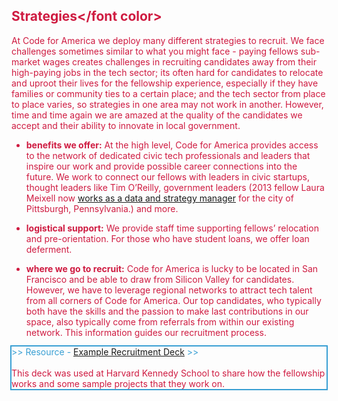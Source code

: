 ## <font color="#cf1b41">Strategies</font color>

At Code for America we deploy many different strategies to recruit. We face challenges sometimes similar to what you might face - paying fellows sub-market wages creates challenges in recruiting candidates away from their high-paying jobs in the tech sector; its often hard for candidates to relocate and uproot their lives for the fellowship experience, especially if they have families or community ties to a certain place; and the tech sector from place to place varies, so strategies in one area may not work in another. However, time and time again we are amazed at the quality of the candidates we accept and their ability to innovate in local government.

* **benefits we offer:** At the high level, Code for America provides access to the network of dedicated civic tech professionals and leaders that inspire our work and provide possible career connections into the future. We work to connect our fellows with leaders in civic startups, thought leaders like Tim O’Reilly, government leaders (2013 fellow Laura Meixell now [works as a data and strategy manager](https://docs.google.com/a/codeforamerica.org/file/d/0B0sxopTEkLVNTExPYXFSZmZad1E/edit) for the city of Pittsburgh, Pennsylvania.) and more.

* **logistical support:** We provide staff time supporting fellows’ relocation and pre-orientation. For those who have student loans, we offer loan deferment.

* **where we go to recruit:** Code for America is lucky to be located in San Francisco and be able to draw from Silicon Valley for candidates. However, we have to leverage regional networks to attract tech talent from all corners of Code for America. Our top candidates, who typically both have the skills and the passion to make last contributions in our space, also typically come from referrals from within our existing network. This information guides our recruitment process.

<div style="outline:#399fd3 solid 2px;">
<font color=#399fd3> >> Resource - <a href="https://docs.google.com/a/codeforamerica.org/presentation/d/1YUEvgW9bWCvbaQjrdo-SNVVRUhzsqtyFJwt9pgrxL5s/edit#slide=id.p14">Example Recruitment Deck</a> >> </font color>
<br>
<br>
This deck was used at Harvard Kennedy School to share how the fellowship works and some sample projects that they work on.  </div>
